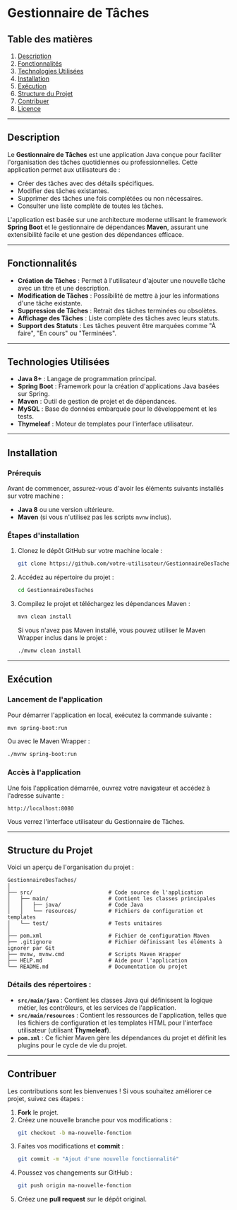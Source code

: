 
# Gestionnaire de Tâches

## Table des matières
1. [Description](#description)
2. [Fonctionnalités](#fonctionnalités)
3. [Technologies Utilisées](#technologies-utilisées)
4. [Installation](#installation)
5. [Exécution](#exécution)
6. [Structure du Projet](#structure-du-projet)
7. [Contribuer](#contribuer)
8. [Licence](#licence)

---

## Description
Le **Gestionnaire de Tâches** est une application Java conçue pour faciliter l'organisation des tâches quotidiennes ou professionnelles. Cette application permet aux utilisateurs de :
- Créer des tâches avec des détails spécifiques.
- Modifier des tâches existantes.
- Supprimer des tâches une fois complétées ou non nécessaires.
- Consulter une liste complète de toutes les tâches.

L'application est basée sur une architecture moderne utilisant le framework **Spring Boot** et le gestionnaire de dépendances **Maven**, assurant une extensibilité facile et une gestion des dépendances efficace.

---

## Fonctionnalités
- **Création de Tâches** : Permet à l'utilisateur d'ajouter une nouvelle tâche avec un titre et une description.
- **Modification de Tâches** : Possibilité de mettre à jour les informations d'une tâche existante.
- **Suppression de Tâches** : Retrait des tâches terminées ou obsolètes.
- **Affichage des Tâches** : Liste complète des tâches avec leurs statuts.
- **Support des Statuts** : Les tâches peuvent être marquées comme "À faire", "En cours" ou "Terminées".

---

## Technologies Utilisées
- **Java 8+** : Langage de programmation principal.
- **Spring Boot** : Framework pour la création d'applications Java basées sur Spring.
- **Maven** : Outil de gestion de projet et de dépendances.
- **MySQL** : Base de données embarquée pour le développement et les tests.
- **Thymeleaf** : Moteur de templates pour l'interface utilisateur.

---

## Installation
### Prérequis
Avant de commencer, assurez-vous d'avoir les éléments suivants installés sur votre machine :
- **Java 8** ou une version ultérieure.
- **Maven** (si vous n'utilisez pas les scripts `mvnw` inclus).

### Étapes d'installation
1. Clonez le dépôt GitHub sur votre machine locale :
   ```bash
   git clone https://github.com/votre-utilisateur/GestionnaireDesTaches.git
   ```
2. Accédez au répertoire du projet :
   ```bash
   cd GestionnaireDesTaches
   ```

3. Compilez le projet et téléchargez les dépendances Maven :
   ```bash
   mvn clean install
   ```

   Si vous n'avez pas Maven installé, vous pouvez utiliser le Maven Wrapper inclus dans le projet :
   ```bash
   ./mvnw clean install
   ```

---

## Exécution
### Lancement de l'application
Pour démarrer l'application en local, exécutez la commande suivante :
```bash
mvn spring-boot:run
```

Ou avec le Maven Wrapper :
```bash
./mvnw spring-boot:run
```

### Accès à l'application
Une fois l'application démarrée, ouvrez votre navigateur et accédez à l'adresse suivante :
```
http://localhost:8080
```
Vous verrez l'interface utilisateur du Gestionnaire de Tâches.

---

## Structure du Projet
Voici un aperçu de l'organisation du projet :

```plaintext
GestionnaireDesTaches/
│
├── src/                        # Code source de l'application
│   ├── main/                   # Contient les classes principales
│   │   ├── java/               # Code Java
│   │   └── resources/          # Fichiers de configuration et templates
│   └── test/                   # Tests unitaires
│
├── pom.xml                     # Fichier de configuration Maven
├── .gitignore                  # Fichier définissant les éléments à ignorer par Git
├── mvnw, mvnw.cmd              # Scripts Maven Wrapper
├── HELP.md                     # Aide pour l'application
└── README.md                   # Documentation du projet
```

### Détails des répertoires :
- **`src/main/java`** : Contient les classes Java qui définissent la logique métier, les contrôleurs, et les services de l'application.
- **`src/main/resources`** : Contient les ressources de l'application, telles que les fichiers de configuration et les templates HTML pour l'interface utilisateur (utilisant **Thymeleaf**).
- **`pom.xml`** : Ce fichier Maven gère les dépendances du projet et définit les plugins pour le cycle de vie du projet.

---

## Contribuer
Les contributions sont les bienvenues ! Si vous souhaitez améliorer ce projet, suivez ces étapes :
1. **Fork** le projet.
2. Créez une nouvelle branche pour vos modifications :
   ```bash
   git checkout -b ma-nouvelle-fonction
   ```
3. Faites vos modifications et **commit** :
   ```bash
   git commit -m "Ajout d'une nouvelle fonctionnalité"
   ```
4. Poussez vos changements sur GitHub :
   ```bash
   git push origin ma-nouvelle-fonction
   ```
5. Créez une **pull request** sur le dépôt original.
